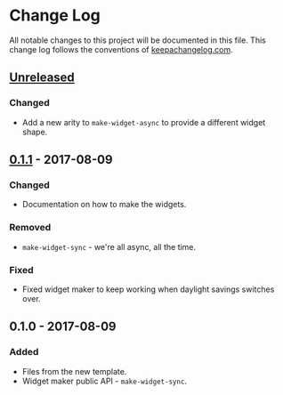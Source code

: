 # Change Log
All notable changes to this project will be documented in this file. This change log follows the conventions of [keepachangelog.com](http://keepachangelog.com/).

## [Unreleased]
### Changed
- Add a new arity to `make-widget-async` to provide a different widget shape.

## [0.1.1] - 2017-08-09
### Changed
- Documentation on how to make the widgets.

### Removed
- `make-widget-sync` - we're all async, all the time.

### Fixed
- Fixed widget maker to keep working when daylight savings switches over.

## 0.1.0 - 2017-08-09
### Added
- Files from the new template.
- Widget maker public API - `make-widget-sync`.

[Unreleased]: https://github.com/your-name/norman_sicily_static/compare/0.1.1...HEAD
[0.1.1]: https://github.com/your-name/norman_sicily_static/compare/0.1.0...0.1.1
